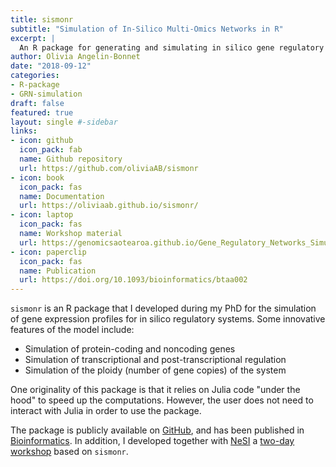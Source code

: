```yaml
---
title: sismonr
subtitle: "Simulation of In-Silico Multi-Omics Networks in R"
excerpt: |
  An R package for generating and simulating in silico gene regulatory networks.
author: Olivia Angelin-Bonnet
date: "2018-09-12"
categories:
- R-package
- GRN-simulation
draft: false
featured: true
layout: single #-sidebar
links:
- icon: github
  icon_pack: fab
  name: Github repository
  url: https://github.com/oliviaAB/sismonr
- icon: book
  icon_pack: fas
  name: Documentation
  url: https://oliviaab.github.io/sismonr/
- icon: laptop
  icon_pack: fas
  name: Workshop material
  url: https://genomicsaotearoa.github.io/Gene_Regulatory_Networks_Simulation_Workshop/
- icon: paperclip
  icon_pack: fas
  name: Publication
  url: https://doi.org/10.1093/bioinformatics/btaa002
---
```


`sismonr` is an R package that I developed during my PhD for the simulation of gene expression profiles for in silico regulatory systems. Some innovative features of the model include:

- Simulation of protein-coding and noncoding genes
- Simulation of transcriptional and post-transcriptional regulation
- Simulation of the ploidy (number of gene copies) of the system

One originality of this package is that it relies on Julia code "under the hood" to speed up the computations. However, the user does not need to interact with Julia in order to use the package.

The package is publicly available on [GitHub](https://github.com/oliviaAB/sismonr), and has been published in [Bioinformatics](/publication/2020-sismonr-bioinformatics/). In addition, I developed together with [NeSI](https://www.nesi.org.nz/) a [two-day workshop](https://genomicsaotearoa.github.io/Gene_Regulatory_Networks_Simulation_Workshop/) based on `sismonr`. 
